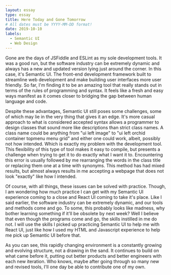 ```yaml
---
layout: essay
type: essay
title: Here Today and Gone Tomorrow
# All dates must be YYYY-MM-DD format!
date: 2019-10-10
labels:
  - Semantic UI
  - Web Design
---
```


Gone are the days of JSFiddle and ESLint as my sole development tools. It was a good run, but the software industry can be extremely dynamic and always has a new and updated version lying just around the corner. In this case, it's Semantic UI. The front-end development framework built to streamline web development and make building user interfaces more user friendly. So far, I'm finding it to be an amazing tool that really stands out in terms of the rules of programming and syntax. It feels like a fresh and easy ways manifest as it comes closer to bridging the gap between human language and code. 

Despite these advantages, Semantic UI still poses some challenges, some of which may lie in the very thing that gives it an edge. It's more casual approach to what is considered accepted syntax allows a programmer to design classes that sound more like descriptions than strict class names. A class name could be anything from "ui left image" to "ui left orchid container topmenu menu grid" and either one could work, albeit, possibly not how intended. Which is exactly my problem with the development tool. This flexibility of this type of tool makes it easy to compile, but presents a challenge when trying to get it to do exactly what I want it to. Encountering this error is usually followed by me rearranging the words in the class title or replacing them one at a time with synonyms. This method has had mixed results, but almost always results in me accepting a webpage that does not look "exactly" like how I intended. 

Of course, with all things, these issues can be solved with practice. Though, I am wondering how much practice I can get with my Semantic UI experience coming to a close and React UI coming to take it's place. Like I said earlier, the software industry can be extremely dynamic, and our tools and methods come and go. To some, this probably looks like madness, why bother learning something if it'll be obsolete by next week? Well I believe that even though the programs come and go, the skills instilled in me do not. I will use the skills I picked up practicing Semantic UI to help me with React UI, just like how I used my HTML and Javascript experience to help me pick up Semantic UI before that. 

As you can see, this rapidly changing environment is a constantly growing and evolving structure, not a drawing in the sand. It continues to build on what came before it, putting out better products and better engineers with each new iteration. Who knows, maybe after going through so many new and revised tools, I'll one day be able to contribute one of my own. 
